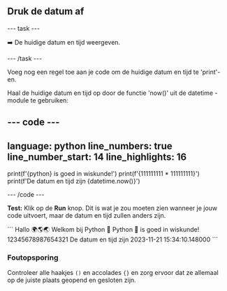 <h2 class="c-project-heading--task">Druk de datum af</h2>

\--- task ---

➡️ De huidige datum en tijd weergeven.

\--- /task ---

Voeg nog een regel toe aan je code om de huidige datum en tijd te 'print'-en.

Haal de huidige datum en tijd op door de functie 'now()' uit de datetime -module te gebruiken:

## --- code ---

language: python
line_numbers: true
line_number_start: 14
line_highlights: 16
--------------------------------------------------------

print(f'{python} is goed in wiskunde!')
print(f'{111111111 \* 111111111}')
print(f'De datum en tijd zijn {datetime.now()}')

\--- /code ---

**Test:** Klik op de **Run** knop.
Dit is wat je zou moeten zien wanneer je jouw code uitvoert, maar de datum en tijd zullen anders zijn.

<div class="c-project-output">
```
Hallo 🌍🌎🌏
Welkom bij Python 🐍
Python 🐍 is goed in wiskunde!
12345678987654321
De datum en tijd zijn 2023-11-21 15:34:10.148000
```
</div>

<div class="c-project-callout c-project-callout--debug">

### Foutopsporing

Controleer alle haakjes `()` en accolades `{}` en zorg ervoor dat ze allemaal op de juiste plaats geopend en gesloten zijn.

</div>
